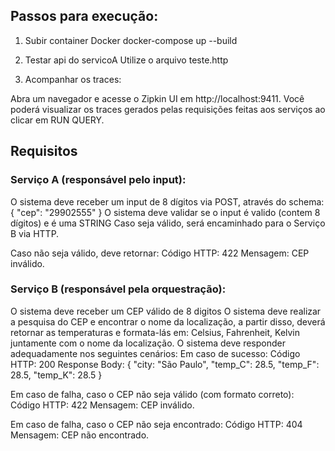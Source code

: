 ## Passos para execução:

1. Subir container Docker
docker-compose up --build

3. Testar api do servicoA
Utilize o arquivo teste.http

4. Acompanhar os traces:

Abra um navegador e acesse o Zipkin UI em http://localhost:9411. Você poderá visualizar os traces gerados pelas requisições feitas aos serviços ao clicar em RUN QUERY.
 

## Requisitos 

### Serviço A (responsável pelo input):

O sistema deve receber um input de 8 dígitos via POST, através do schema:  { "cep": "29902555" }
O sistema deve validar se o input é valido (contem 8 dígitos) e é uma STRING
Caso seja válido, será encaminhado para o Serviço B via HTTP.

Caso não seja válido, deve retornar:
Código HTTP: 422
Mensagem: CEP inválido.

### Serviço B (responsável pela orquestração):

O sistema deve receber um CEP válido de 8 digitos
O sistema deve realizar a pesquisa do CEP e encontrar o nome da localização, a partir disso, deverá retornar as temperaturas e formata-lás em: Celsius, Fahrenheit, Kelvin juntamente com o nome da localização.
O sistema deve responder adequadamente nos seguintes cenários:
Em caso de sucesso:
Código HTTP: 200
Response Body: { "city: "São Paulo", "temp_C": 28.5, "temp_F": 28.5, "temp_K": 28.5 }

Em caso de falha, caso o CEP não seja válido (com formato correto):
Código HTTP: 422
Mensagem: CEP inválido.

​​​Em caso de falha, caso o CEP não seja encontrado:
Código HTTP: 404
Mensagem: CEP não encontrado.
